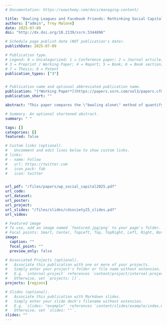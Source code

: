 ```yaml
---
# Documentation: https://wowchemy.com/docs/managing-content/

title: "Bowling Leagues and Facebook Friends: Rethinking Social Capital in the Digital Age"
authors: ["admin", Trey Malone]
date: 2025-07-09
doi: "http://dx.doi.org/10.2139/ssrn.5344896"

# Schedule page publish date (NOT publication's date).
publishDate: 2025-07-09

# Publication type.
# Legend: 0 = Uncategorized; 1 = Conference paper; 2 = Journal article;
# 3 = Preprint / Working Paper; 4 = Report; 5 = Book; 6 = Book section;
# 7 = Thesis; 8 = Patent
publication_types: ["3"]


# Publication name and optional abbreviated publication name.
publication: "[*Working Paper*](https://papers.ssrn.com/sol3/papers.cfm?abstract_id=5344896)"
publication_short: ""

abstract: "This paper compares the \"bowling alone\" method of quantifying social capital-based on the density of civic organizations and brick-and-mortar institutions-with newer approaches that draw on billions of online friendship ties to assess economic connectedness and social cohesion. Using county-level data from across the continental United States, we construct and compare indices of traditional and digital social capital, mapping their geographic distributions and assessing their correlation. Our analysis reveals that these two measures are only weakly correlated and exhibit strikingly different spatial patterns, with traditional social capital highest in rural areas and digital social capital concentrated in metropolitan regions. Each measure captures complementary, but not substitutable, dimensions of community connectedness. These results challenge the idea that either metric alone is sufficient for transformative community development, stressing the importance of an integrated approach to understanding the full spectrum of local social ties in the modern era."

# Summary. An optional shortened abstract.
summary: " "

tags: []
categories: []
featured: false

# Custom links (optional).
#   Uncomment and edit lines below to show custom links.
# links:
# - name: Follow
#   url: https://twitter.com
#   icon_pack: fab
#   icon: twitter


url_pdf: "/files/papers/wp_social_capital2025.pdf"
url_code:
url_dataset:
url_poster:
url_project:
url_slides: "/files/slides/cdsociety25_slides.pdf"
url_video:

# Featured image
# To use, add an image named `featured.jpg/png` to your page's folder.
# Focal points: Smart, Center, TopLeft, Top, TopRight, Left, Right, BottomLeft, Bottom, BottomRight.
image:
  caption: ""
  focal_point: ""
  preview_only: false

# Associated Projects (optional).
#   Associate this publication with one or more of your projects.
#   Simply enter your project's folder or file name without extension.
#   E.g. `internal-project` references `content/project/internal-project/index.md`.
#   Otherwise, set `projects: []`.
projects: [regions]

# Slides (optional).
#   Associate this publication with Markdown slides.
#   Simply enter your slide deck's filename without extension.
#   E.g. `slides: "example"` references `content/slides/example/index.md`.
#   Otherwise, set `slides: ""`.
slides: ""
---
```


